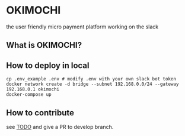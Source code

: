 # OKIMOCHI

the user friendly micro payment platform working on the slack

## What is OKIMOCHI?

## How to deploy in local

```
cp .env_example .env # modify .env with your own slack bot token
docker network create -d bridge --subnet 192.168.0.0/24 --gateway 192.168.0.1 okimochi
docker-compose up
```


## How to contribute

see [TODO](https://github.com/campfire-inc/OKIMOCHI/issues/1)
and give a PR to develop branch.
